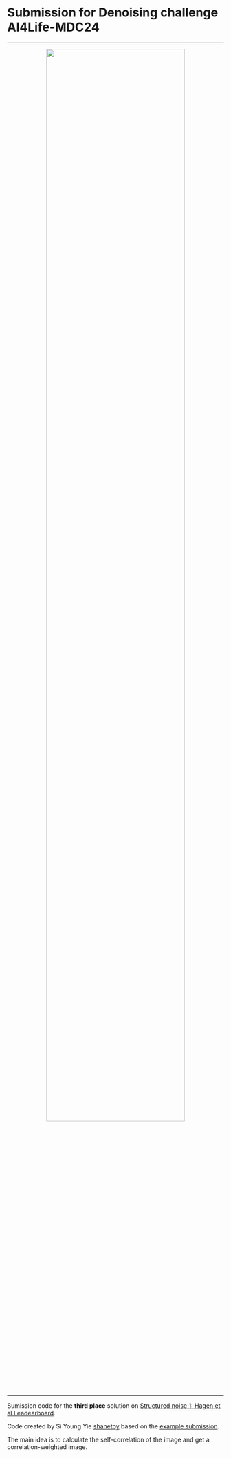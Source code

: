 # Submission for Denoising challenge AI4Life-MDC24

-----
<p align="center">
  <a href="https://ai4life.eurobioimaging.eu/open-calls/">
    <img src="https://rumc-gcorg-p-public.s3.amazonaws.com/b/756/denoising_21.x10.jpeg" width="80%">
  </a>
</p>

----- 

Sumission code for the **third place** solution on [Structured noise 1: Hagen et al Leadearboard](https://ai4life-mdc24.grand-challenge.org/evaluation/final-phase-structured-noise-1/leaderboard/).  

Code created by Si Young Yie [shanetoy](https://grand-challenge.org/users/shanetoy/) based on the [example submission](https://github.com/ai4life-opencalls/AI4Life-MDC24-example-submission).

The main idea is to calculate the self-correlation of the image and get a correlation-weighted image.
